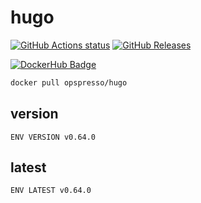 # hugo

[![GitHub Actions status](https://github.com/opspresso/hugo/workflows/Build-Push/badge.svg)](https://github.com/opspresso/hugo/actions)
[![GitHub Releases](https://img.shields.io/github/release/opspresso/hugo.svg)](https://github.com/opspresso/hugo/releases)

[![DockerHub Badge](http://dockeri.co/image/opspresso/hugo)](https://hub.docker.com/r/opspresso/hugo/)

```bash
docker pull opspresso/hugo
```

## version

```
ENV VERSION v0.64.0
```

## latest

```
ENV LATEST v0.64.0
```
